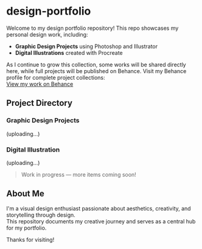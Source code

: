 # design-portfolio

Welcome to my design portfolio repository!
This repo showcases my personal design work, including:

- **Graphic Design Projects** using Photoshop and Illustrator  
- **Digital Illustrations** created with Procreate  

As I continue to grow this collection, some works will be shared directly here, while full projects will be published on Behance.
Visit my Behance profile for complete project collections:  
[View my work on Behance](https://www.behance.net/janity)

## Project Directory

### Graphic Design Projects

(uploading...)

### Digital Illustration 

(uploading...)

> Work in progress — more items coming soon!

## About Me

I'm a visual design enthusiast passionate about aesthetics, creativity, and storytelling through design.  
This repository documents my creative journey and serves as a central hub for my portfolio.

Thanks for visiting!

